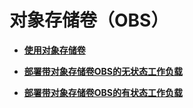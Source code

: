 # 对象存储卷（OBS）<a name="cce_01_0160"></a>

-   **[使用对象存储卷](使用对象存储卷.md)**  

-   **[部署带对象存储卷OBS的无状态工作负载](部署带对象存储卷OBS的无状态工作负载-102.md)**  

-   **[部署带对象存储卷OBS的有状态工作负载](部署带对象存储卷OBS的有状态工作负载-103.md)**  


